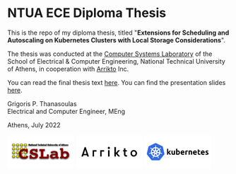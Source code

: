 # NTUA ECE Diploma Thesis  

This is the repo of my diploma thesis, titled "**Extensions for Scheduling and
Autoscaling on Kubernetes Clusters with Local Storage Considerations**".

The thesis was conducted at the [Computer Systems
Laboratory](http://www.cslab.ntua.gr/) of the School of
Electrical & Computer Engineering, National Technical University of Athens, in
cooperation with [Arrikto](https://www.arrikto.com/) Inc.

You can read the final thesis text [here](thesis-template/thesis.pdf).
You can find the presentation slides
[here](https://docs.google.com/presentation/d/e/2PACX-1vQtrnZw_AI2M1BmCqnwRVSMI4CfwQLy0YyM2fEDIavuARi_JdKWRpt8KCHrfT_-QHfqhOAkGT4oOnAS/pub?start=false&loop=false&delayms=3000).

Grigoris P. Thanasoulas  
Electrical and Computer Engineer, MEng

Athens, July 2022



<p float="left">
  <img src="logos/cslab.png" width="30%" />
  <img src="logos/arrikto.png" width="30%" />
  <img src="logos/kubernetes.png" width="30%" />
</p>

